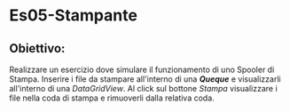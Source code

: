 # Es05-Stampante
## Obiettivo: 
Realizzare un esercizio dove simulare il funzionamento di uno Spooler di Stampa. Inserire i file da stampare all'interno di una ***Queque*** e visualizzarli all'interno di una *DataGridView*.
Al click sul bottone *Stampa* visualizzare i file nella coda di stampa e rimuoverli dalla relativa coda.
